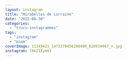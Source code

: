 ```yaml
---
layout: instagram
title: "Mirabelles de Lorraine"
date: "2015-08-30"
categories: 
  - "trucs-instagrammes"
tags: 
  - "instagram"
  - "miam"
coverImage: 11349421_1473378456298480_820934947_n.jpg
instagram: 7AkZ1XymV3
---
```

